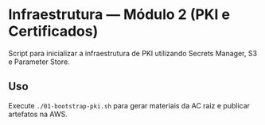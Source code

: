 # Infraestrutura — Módulo 2 (PKI e Certificados)

Script para inicializar a infraestrutura de PKI utilizando Secrets Manager,
S3 e Parameter Store.

## Uso
Execute `./01-bootstrap-pki.sh` para gerar materiais da AC raiz e publicar
artefatos na AWS.
